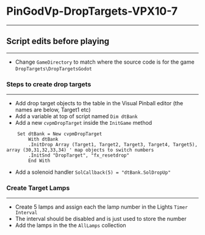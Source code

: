 # PinGodVp-DropTargets-VPX10-7
---

## Script edits before playing
---

- Change `GameDirectory` to match where the source code is for the game `DropTargets\DropTargetsGodot`

### Steps to create drop targets
---

- Add drop target objects to the table in the Visual Pinball editor (the names are below, Target1 etc)
- Add a variable at top of script named `Dim dtBank`
- Add a new `cvpmDropTarget` inside the `InitGame` method

```
	Set dtBank = New cvpmDropTarget
		With dtBank
		.InitDrop Array (Target1, Target2, Target3, Target4, Target5), array (30,31,32,33,34) ' map objects to switch numbers
		.InitSnd "DropTarget", "fx_resetdrop"
		End With
```		

- Add a solenoid handler `SolCallback(5) = "dtBank.SolDropUp"`

### Create Target Lamps
---

- Create 5 lamps and assign each the lamp number in the Lights `Timer Interval`
- The interval should be disabled and is just used to store the number
- Add the lamps in the the `AllLamps` collection
